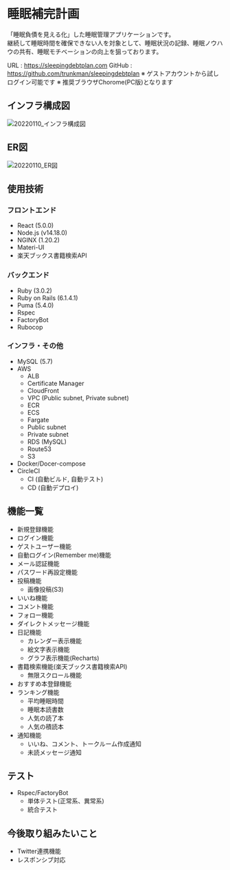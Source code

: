 # 睡眠補完計画
「睡眠負債を見える化」した睡眠管理アプリケーションです。  
継続して睡眠時間を確保できない人を対象として、睡眠状況の記録、睡眠ノウハウの共有、睡眠モチベーションの向上を狙っております。

URL    : https://sleepingdebtplan.com
GitHub : https://github.com/trunkman/sleepingdebtplan
※ ゲストアカウントから試しログイン可能です
※ 推奨ブラウザChorome(PC版)となります

## インフラ構成図
![20220110_インフラ構成図](https://user-images.githubusercontent.com/90957668/148768368-f4140c59-dc9a-4c10-8fe2-da0e18c13ee7.jpg)

## ER図
![20220110_ER図](https://user-images.githubusercontent.com/90957668/148768450-26155513-0cd5-45ab-812e-a5d2f6507c19.png)

## 使用技術
### フロントエンド
* React (5.0.0)
* Node.js (v14.18.0)
* NGINX (1.20.2)
* Materi-UI
* 楽天ブックス書籍検索API
### バックエンド
* Ruby (3.0.2)
* Ruby on Rails (6.1.4.1)
* Puma (5.4.0)
* Rspec
* FactoryBot
* Rubocop
### インフラ・その他
* MySQL (5.7)
* AWS
  * ALB
  * Certificate Manager
  * CloudFront
  * VPC (Public subnet, Private subnet)
  * ECR
  * ECS
  * Fargate
  * Public subnet
  * Private subnet
  * RDS (MySQL)
  * Route53
  * S3
* Docker/Docer-compose
* CircleCI
  * CI (自動ビルド, 自動テスト)
  * CD (自動デプロイ)

## 機能一覧
* 新規登録機能
* ログイン機能
* ゲストユーザー機能
* 自動ログイン(Remember me)機能
* メール認証機能
* パスワード再設定機能
* 投稿機能
  * 画像投稿(S3)
* いいね機能
* コメント機能
* フォロー機能
* ダイレクトメッセージ機能
* 日記機能
  * カレンダー表示機能
  * 絵文字表示機能 
  * グラフ表示機能(Recharts)
* 書籍検索機能(楽天ブックス書籍検索API)
  * 無限スクロール機能
* おすすめ本登録機能
* ランキング機能
  * 平均睡眠時間
  * 睡眠本読書数
  * 人気の読了本
  * 人気の積読本
* 通知機能
  * いいね、コメント、トークルーム作成通知
  * 未読メッセージ通知

## テスト
* Rspec/FactoryBot
  * 単体テスト(正常系、異常系)
  * 統合テスト

## 今後取り組みたいこと
* Twitter連携機能
* レスポンシブ対応
